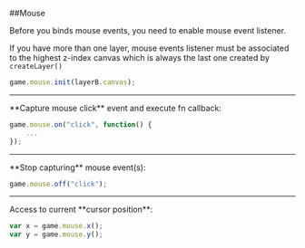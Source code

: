 ##Mouse

Before you binds mouse events, you need to enable mouse event listener.

If you have more than one layer, mouse events listener must be associated to the highest z-index canvas which is always the last one created by `createLayer()`

```javascript
game.mouse.init(layerB.canvas);
```
<hr class="sep">
**Capture mouse click** event and execute fn callback:
    
```javascript
game.mouse.on("click", function() {
    ...
});
```
<hr class="sep"> 
**Stop capturing** mouse event(s):

```javascript
game.mouse.off("click"); 
```
<hr class="sep">
Access to current **cursor position**:
    
```javascript
var x = game.mouse.x();
var y = game.mouse.y();
```    